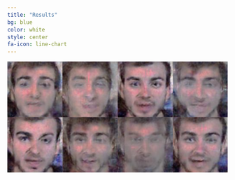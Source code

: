 ```yaml
---
title: "Results"
bg: blue
color: white
style: center
fa-icon: line-chart
---
```


<center>
<img src="assets/results.png" alt="hi" class="inline"/></center>
